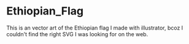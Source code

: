 # Ethiopian_Flag
This is an vector art of the Ethiopian flag I made with illustrator, bcoz I couldn't find the right SVG I was looking for on the web.
